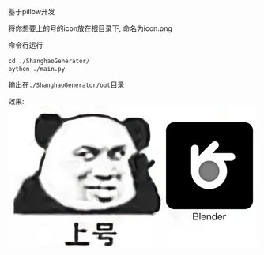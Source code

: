 
基于pillow开发

将你想要上的号的icon放在根目录下, 命名为icon.png

命令行运行

```
cd ./ShanghaoGenerator/
python ./main.py
```

输出在`./ShanghaoGenerator/out`目录

效果:
![上号Blender](./out/shanghao_Blender.png)